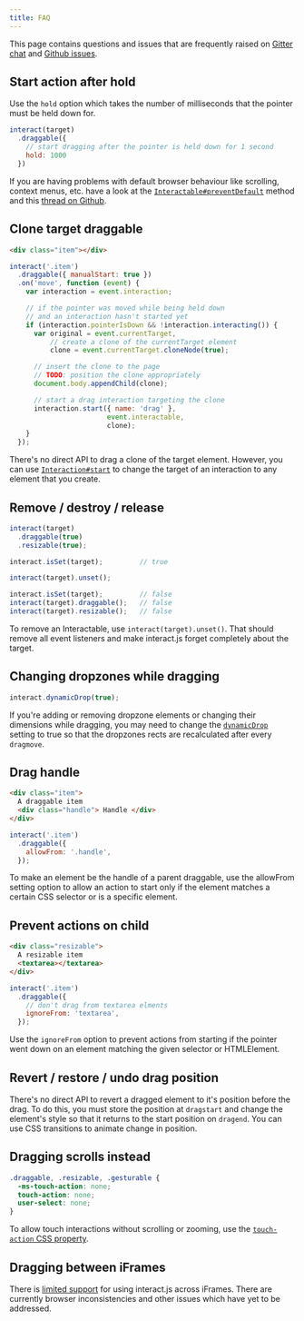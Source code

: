 ```yaml
---
title: FAQ
---
```


This page contains questions and issues that are frequently raised on [Gitter
chat][gitter] and [Github issues][gh-issues].

Start action after hold
-----------------------

Use the `hold` option which takes the number of milliseconds that the pointer
must be held down for.

```javascript
interact(target)
  .draggable({
    // start dragging after the pointer is held down for 1 second
    hold: 1000
  })
```

If you are having problems with default browser behaviour like scrolling,
context menus, etc. have a look at the
[`Interactable#preventDefault`][prevent-default] method and this [thread on
Github](https://github.com/taye/interact.js/issues/138).

Clone target draggable
----------------------

```html
<div class="item"></div>
```

```javascript
interact('.item')
  .draggable({ manualStart: true })
  .on('move', function (event) {
    var interaction = event.interaction;

    // if the pointer was moved while being held down
    // and an interaction hasn't started yet
    if (interaction.pointerIsDown && !interaction.interacting()) {
      var original = event.currentTarget,
          // create a clone of the currentTarget element
          clone = event.currentTarget.cloneNode(true);

      // insert the clone to the page
      // TODO: position the clone appropriately
      document.body.appendChild(clone);

      // start a drag interaction targeting the clone
      interaction.start({ name: 'drag' },
                        event.interactable,
                        clone);
    }
  });
```

There's no direct API to drag a clone of the target element. However, you can
use [`Interaction#start`][interaction-start] to change the target of an
interaction to any element that you create.

Remove / destroy / release
--------------------------

```javascript
interact(target)
  .draggable(true)
  .resizable(true);

interact.isSet(target);         // true

interact(target).unset();

interact.isSet(target);         // false
interact(target).draggable();   // false
interact(target).resizable();   // false
```

To remove an Interactable, use `interact(target).unset()`. That should remove
all event listeners and make interact.js forget completely about the target.

Changing dropzones while dragging
---------------------------------

```javascript
interact.dynamicDrop(true);
```

If you're adding or removing dropzone elements or changing their dimensions
while dragging, you may need to change the [`dynamicDrop`][dynamic-drop] setting
to true so that the dropzones rects are recalculated after every `dragmove`.

Drag handle
-----------


```html
<div class="item">
  A draggable item
  <div class="handle"> Handle </div>
</div>
```

```javascript
interact('.item')
  .draggable({
    allowFrom: '.handle',
  });
```

To make an element be the handle of a parent draggable, use the allowFrom
setting option to allow an action to start only if the element matches a
certain CSS selector or is a specific element.

Prevent actions on child
------------------------

```html
<div class="resizable">
  A resizable item
  <textarea></textarea>
</div>
```

```javascript
interact('.item')
  .draggable({
    // don't drag from textarea elments
    ignoreFrom: 'textarea',
  });
```

Use the `ignoreFrom` option to prevent actions from starting if the pointer
went down on an element matching the given selector or HTMLElement.

Revert / restore / undo drag position
-------------------------------------

There's no direct API to revert a dragged element to it's position before the
drag. To do this, you must store the position at `dragstart` and change the
element's style so that it returns to the start position on `dragend`. You can
use CSS transitions to animate change in position.

Dragging scrolls instead
------------------------

```css
.draggable, .resizable, .gesturable {
  -ms-touch-action: none;
  touch-action: none;
  user-select: none;
}
```

To allow touch interactions without scrolling or zooming, use the [`touch-action` CSS
property][touch-action].

Dragging between iFrames
------------------------

There is [limited support][iframe-pr] for using interact.js across iFrames. There are
currently browser inconsistencies and other issues which have yet to be
addressed.

[gitter]: https://gitter.im/taye/interact.js
[gh-issues]: http://git.io/srWhdg
[manual-start]: /docs#manualstart
[interaction-start]: /api/Interaction.html#start
[prevent-default]: /api/Interactable.html#preventDefault
[dynamic-drop]: /api/module-interact.html#.dynamicDrop
[touch-action]: https://developer.mozilla.org/en-US/docs/Web/CSS/touch-action
[iframe-pr]: https://github.com/taye/interact.js/pull/98
